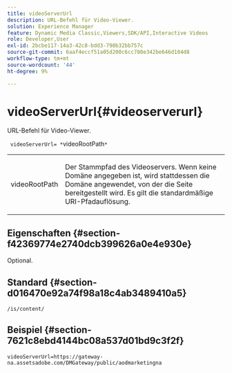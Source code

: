 ```yaml
---
title: videoServerUrl
description: URL-Befehl für Video-Viewer.
solution: Experience Manager
feature: Dynamic Media Classic,Viewers,SDK/API,Interactive Videos
role: Developer,User
exl-id: 2bcbe117-14a3-42c8-bdd3-790b32bb757c
source-git-commit: 6aaf4eccf51a05d200c6cc780e342be646d104d8
workflow-type: tm+mt
source-wordcount: '44'
ht-degree: 9%

---
```


# videoServerUrl{#videoserverurl}

URL-Befehl für Video-Viewer.

` videoServerUrl= *`videoRootPath`*`

<table id="table_C616483932C2482CA9794DDD7313FD7C"> 
 <tbody> 
  <tr> 
   <td colname="col1"> <p> <span class="codeph"> <span class="varname"> videoRootPath</span> </span> </p> </td> 
   <td colname="col2"> <p> Der Stammpfad des Videoservers. Wenn keine Domäne angegeben ist, wird stattdessen die Domäne angewendet, von der die Seite bereitgestellt wird. Es gilt die standardmäßige URI-Pfadauflösung. </p> </td> 
  </tr> 
 </tbody> 
</table>

## Eigenschaften {#section-f42369774e2740dcb399626a0e4e930e}

Optional.

## Standard {#section-d016470e92a74f98a18c4ab3489410a5}

`/is/content/`

## Beispiel {#section-7621c8ebd4144bc08a537d01bd9c3f2f}

```
videoServerUrl=https://gateway-na.assetsadobe.com/DMGateway/public/aodmarketingna
```
